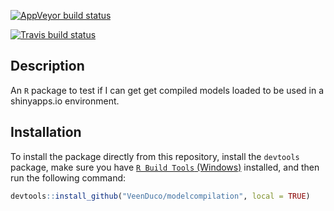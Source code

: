 [![AppVeyor build status](https://ci.appveyor.com/api/projects/status/github/VeenDuco/modelcompilation?branch=master&svg=true)](https://ci.appveyor.com/project/VeenDuco/modelcompilation)

[![Travis build status](https://travis-ci.org/VeenDuco/modelcompilation.svg?branch=master)](https://travis-ci.org/VeenDuco/modelcompilation)

## Description
An `R` package to test if I can get get compiled models loaded to be used in a shinyapps.io environment.


## Installation
To install the package directly from this repository, install the `devtools` package, make sure you have [`R Build Tools` (Windows)](https://cran.r-project.org/bin/windows/Rtools/) installed, and then run the following command:
```r
devtools::install_github("VeenDuco/modelcompilation", local = TRUE)
```

